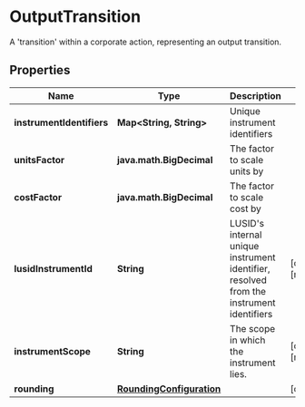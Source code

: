 

# OutputTransition

A 'transition' within a corporate action, representing an output transition.

## Properties

| Name | Type | Description | Notes |
|------------ | ------------- | ------------- | -------------|
|**instrumentIdentifiers** | **Map&lt;String, String&gt;** | Unique instrument identifiers |  |
|**unitsFactor** | **java.math.BigDecimal** | The factor to scale units by |  |
|**costFactor** | **java.math.BigDecimal** | The factor to scale cost by |  |
|**lusidInstrumentId** | **String** | LUSID&#39;s internal unique instrument identifier, resolved from the instrument identifiers |  [optional] [readonly] |
|**instrumentScope** | **String** | The scope in which the instrument lies. |  [optional] [readonly] |
|**rounding** | [**RoundingConfiguration**](RoundingConfiguration.md) |  |  [optional] |



